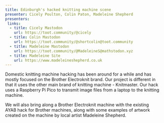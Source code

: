 ```yaml
---
title: Edinburgh's hacked knitting machine scene
presenter: Cicely Poulton, Colin Paton, Madeleine Shepherd
presenters:
 links:
  - title: Cicely Mastodon
    url: https://toot.community/@cicely
  - title: Colin Mastodon
    url: https://toot.community/@shortcolin@toot.community
  - title: Madeleine Mastodon
    url: https://toot.community/@MadeleineS@mathstodon.xyz
  - title: Madeleine Site
    url: https://www.madeleineshepherd.co.uk
---
```

Domestic knitting machine hacking has been around for a while and has mostly focused on the Brother Electroknit brand. Our project is different in that it uses the other main brand of knitting machine - Knitmaster. Our hack uses a Raspberry Pi Pico to transmit image files from a laptop to the knitting machine.

We will also bring along a Brother Electroknit machine with the existing AYAB hack for Brother machines, along with some examples of artwork created on the machine by local artist Madeleine Shepherd.
